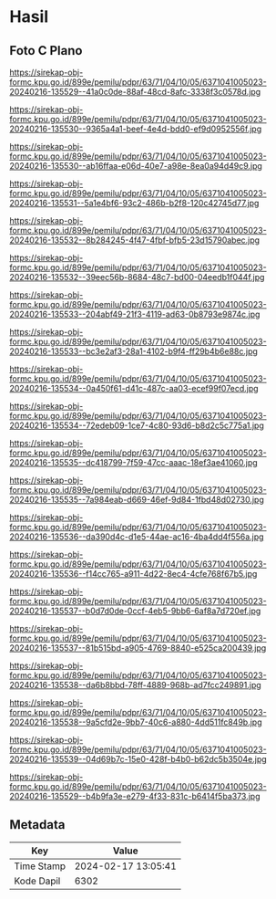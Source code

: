 # Hasil

## Foto C Plano

https://sirekap-obj-formc.kpu.go.id/899e/pemilu/pdpr/63/71/04/10/05/6371041005023-20240216-135529--41a0c0de-88af-48cd-8afc-3338f3c0578d.jpg

https://sirekap-obj-formc.kpu.go.id/899e/pemilu/pdpr/63/71/04/10/05/6371041005023-20240216-135530--9365a4a1-beef-4e4d-bdd0-ef9d0952556f.jpg

https://sirekap-obj-formc.kpu.go.id/899e/pemilu/pdpr/63/71/04/10/05/6371041005023-20240216-135530--ab16ffaa-e06d-40e7-a98e-8ea0a94d49c9.jpg

https://sirekap-obj-formc.kpu.go.id/899e/pemilu/pdpr/63/71/04/10/05/6371041005023-20240216-135531--5a1e4bf6-93c2-486b-b2f8-120c42745d77.jpg

https://sirekap-obj-formc.kpu.go.id/899e/pemilu/pdpr/63/71/04/10/05/6371041005023-20240216-135532--8b284245-4f47-4fbf-bfb5-23d15790abec.jpg

https://sirekap-obj-formc.kpu.go.id/899e/pemilu/pdpr/63/71/04/10/05/6371041005023-20240216-135532--39eec56b-8684-48c7-bd00-04eedb1f044f.jpg

https://sirekap-obj-formc.kpu.go.id/899e/pemilu/pdpr/63/71/04/10/05/6371041005023-20240216-135533--204abf49-21f3-4119-ad63-0b8793e9874c.jpg

https://sirekap-obj-formc.kpu.go.id/899e/pemilu/pdpr/63/71/04/10/05/6371041005023-20240216-135533--bc3e2af3-28a1-4102-b9f4-ff29b4b6e88c.jpg

https://sirekap-obj-formc.kpu.go.id/899e/pemilu/pdpr/63/71/04/10/05/6371041005023-20240216-135534--0a450f61-d41c-487c-aa03-ecef99f07ecd.jpg

https://sirekap-obj-formc.kpu.go.id/899e/pemilu/pdpr/63/71/04/10/05/6371041005023-20240216-135534--72edeb09-1ce7-4c80-93d6-b8d2c5c775a1.jpg

https://sirekap-obj-formc.kpu.go.id/899e/pemilu/pdpr/63/71/04/10/05/6371041005023-20240216-135535--dc418799-7f59-47cc-aaac-18ef3ae41060.jpg

https://sirekap-obj-formc.kpu.go.id/899e/pemilu/pdpr/63/71/04/10/05/6371041005023-20240216-135535--7a984eab-d669-46ef-9d84-1fbd48d02730.jpg

https://sirekap-obj-formc.kpu.go.id/899e/pemilu/pdpr/63/71/04/10/05/6371041005023-20240216-135536--da390d4c-d1e5-44ae-ac16-4ba4dd4f556a.jpg

https://sirekap-obj-formc.kpu.go.id/899e/pemilu/pdpr/63/71/04/10/05/6371041005023-20240216-135536--f14cc765-a911-4d22-8ec4-4cfe768f67b5.jpg

https://sirekap-obj-formc.kpu.go.id/899e/pemilu/pdpr/63/71/04/10/05/6371041005023-20240216-135537--b0d7d0de-0ccf-4eb5-9bb6-6af8a7d720ef.jpg

https://sirekap-obj-formc.kpu.go.id/899e/pemilu/pdpr/63/71/04/10/05/6371041005023-20240216-135537--81b515bd-a905-4769-8840-e525ca200439.jpg

https://sirekap-obj-formc.kpu.go.id/899e/pemilu/pdpr/63/71/04/10/05/6371041005023-20240216-135538--da6b8bbd-78ff-4889-968b-ad7fcc249891.jpg

https://sirekap-obj-formc.kpu.go.id/899e/pemilu/pdpr/63/71/04/10/05/6371041005023-20240216-135538--9a5cfd2e-9bb7-40c6-a880-4dd511fc849b.jpg

https://sirekap-obj-formc.kpu.go.id/899e/pemilu/pdpr/63/71/04/10/05/6371041005023-20240216-135539--04d69b7c-15e0-428f-b4b0-b62dc5b3504e.jpg

https://sirekap-obj-formc.kpu.go.id/899e/pemilu/pdpr/63/71/04/10/05/6371041005023-20240216-135529--b4b9fa3e-e279-4f33-831c-b6414f5ba373.jpg


## Metadata

| Key        | Value               |
| ---------- | ------------------- |
| Time Stamp | 2024-02-17 13:05:41 |
| Kode Dapil | 6302                |



